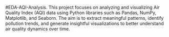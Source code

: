#EDA-AQI-Analysis. 
This project focuses on analyzing and visualizing Air Quality Index (AQI) data using Python libraries such as Pandas, NumPy, Matplotlib, and Seaborn. The aim is to extract meaningful patterns, identify pollution trends, and generate insightful visualizations to better understand air quality dynamics over time.
